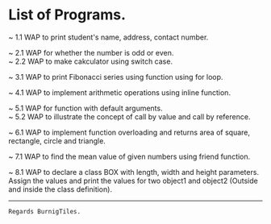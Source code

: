 # List of Programs.

~  1.1  WAP to print student's name, address, contact number.

~  2.1	WAP for whether the number is odd or even.    
~  2.2	WAP to make cakculator using switch case.

~  3.1	WAP to print Fibonacci series using function using for loop.

~  4.1	WAP to implement arithmetic operations using inline function.

~  5.1	WAP for function with default arguments.   
~  5.2	WAP to illustrate the concept of call by value and call by reference.

~  6.1	WAP to implement function overloading and returns area of square, rectangle, circle and triangle.

~  7.1	WAP to find the mean value of given numbers using friend function.

~  8.1	WAP to declare a class BOX with length, width and height parameters. Assign the values and print the values for two object1 and object2 (Outside and inside the class definition).

---
```
Regards BurnigTiles. 
```
